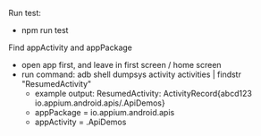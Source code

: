 Run test:
- npm run test

Find appActivity and appPackage
- open app first, and leave in first screen / home screen
- run command: adb shell dumpsys activity activities | findstr "ResumedActivity"
  - example output: ResumedActivity: ActivityRecord{abcd123 io.appium.android.apis/.ApiDemos}
  - appPackage = io.appium.android.apis
  - appActivity = .ApiDemos
